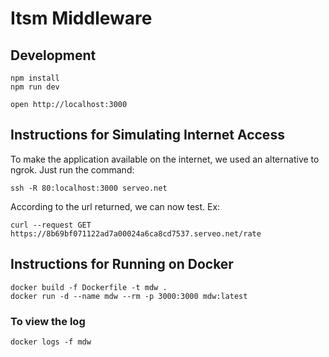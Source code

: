 # Itsm Middleware

## Development

```
npm install
npm run dev
```

```
open http://localhost:3000
```

## Instructions for Simulating Internet Access

To make the application available on the internet, we used an alternative to ngrok.
Just run the command:

```
ssh -R 80:localhost:3000 serveo.net
```

According to the url returned, we can now test. Ex:

```
curl --request GET https://8b69bf071122ad7a00024a6ca8cd7537.serveo.net/rate
```

## Instructions for Running on Docker

```
docker build -f Dockerfile -t mdw .
docker run -d --name mdw --rm -p 3000:3000 mdw:latest
```

### To view the log

```
docker logs -f mdw
```
